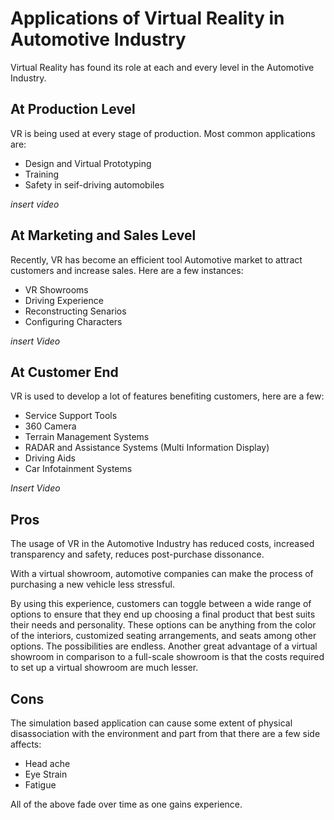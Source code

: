 # Applications of Virtual Reality in Automotive Industry

Virtual Reality has found its role at each and every level in the Automotive Industry. 

## At Production Level

VR is being used at every stage of production. Most common applications are:
- Design and Virtual Prototyping
- Training
- Safety in seif-driving automobiles

*insert video*

## At Marketing and Sales Level

Recently, VR has become an efficient tool Automotive market to attract customers and increase sales. Here are a few instances:
- VR Showrooms
- Driving Experience
- Reconstructing Senarios
- Configuring Characters

*insert Video*

## At Customer End

VR is used to develop a lot of features benefiting customers, here are a few:
- Service Support Tools
- 360 Camera
- Terrain Management Systems
- RADAR and Assistance Systems (Multi Information Display)
- Driving Aids
- Car Infotainment Systems

*Insert Video*

## Pros

The usage of VR in the Automotive Industry has reduced costs, increased transparency and safety, reduces post-purchase dissonance.

With a virtual showroom, automotive companies can make the process of purchasing a new vehicle less stressful.

By using this experience, customers can toggle between a wide range of options to ensure that they end up choosing a final product that best suits their needs and personality. These options can be anything from the color of the interiors, customized seating arrangements, and seats among other options. The possibilities are endless. Another great advantage of a virtual showroom in comparison to a full-scale showroom is that the costs required to set up a virtual showroom are much lesser.

## Cons

The simulation based application can cause some extent of physical disassociation with the environment and part from that there are a few side affects:
- Head ache
- Eye Strain
- Fatigue

All of the above fade over time as one gains experience.

